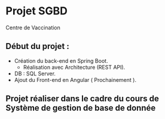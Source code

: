 # Projet SGBD
 Centre de Vaccination

## Début du projet :

- Création du back-end en Spring Boot.
  - Réalisation avec Architecture (REST API).
- DB : SQL Server.
- Ajout du Front-end en Angular ( Prochainement ).

## Projet réaliser dans le cadre du cours de Système de gestion de base de donnée
